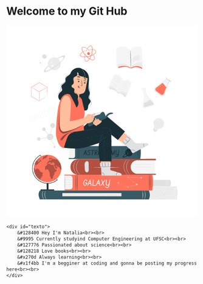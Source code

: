 <!DOCTYPE html>
<html lang="en">
    <head>
        <meta charset="UTF-8">
        <meta http-equiv="X-UA-Compatible" content="IE=edge">
        <meta name="viewport" content="width=device-width, initial-scale=1.0">
        <link rel="stylesheet" href="css.css" />
        <link rel="preconnect" href="https://fonts.googleapis.com">
        <link rel="preconnect" href="https://fonts.gstatic.com" crossorigin>
        <link href="https://fonts.googleapis.com/css2?family=Roboto:ital,wght@1,900&display=swap" rel="stylesheet">
        <link rel="preconnect" href="https://fonts.googleapis.com">
        <link rel="preconnect" href="https://fonts.gstatic.com" crossorigin>
        <link href="https://fonts.googleapis.com/css2?family=Montserrat:wght@100&family=Quicksand:wght@300&display=swap" rel="stylesheet">
        <title>mygithub</title>
    </head>

<body>
    <h1 id="titulo">Welcome to my Git Hub</h1>
    <div id="dimg1">
        <img id="sci" src="101674-science-lover.gif"></img>
    </div>
    <!--<div id="dimg2">
        <img id="cod" src="63487-programming-computer.gif"></img>
    </div>-->
    
    <div id="texto">
        &#128400 Hey I'm Natalia<br><br> 
        &#9995 Currently studyind Computer Engineering at UFSC<br><br>
        &#127776 Passionated about science<br><br>
        &#128218 Love books<br><br>
        &#x270d Always learning<br><br>
        &#x1f4bb I'm a begginer at coding and gonna be posting my progress here<br><br>
    </div>
</body>
</html>
